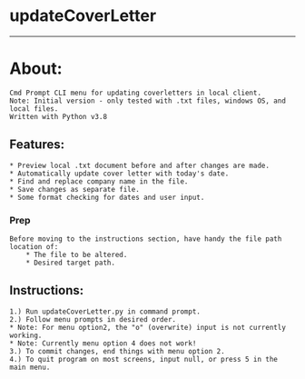 updateCoverLetter<a name="TOP"></a>
=============

- - - - 
# About:  #
    Cmd Prompt CLI menu for updating coverletters in local client. 
    Note: Initial version - only tested with .txt files, windows OS, and local files.
    Written with Python v3.8
    
## Features: ##
    * Preview local .txt document before and after changes are made.
    * Automatically update cover letter with today's date.
    * Find and replace company name in the file.
    * Save changes as separate file.
    * Some format checking for dates and user input.

### Prep ###
    Before moving to the instructions section, have handy the file path location of:
        * The file to be altered.
        * Desired target path.

## Instructions: ##
    1.) Run updateCoverLetter.py in command prompt.
    2.) Follow menu prompts in desired order.
    * Note: For menu option2, the "o" (overwrite) input is not currently working.
    * Note: Currently menu option 4 does not work!
    3.) To commit changes, end things with menu option 2.
    4.) To quit program on most screens, input null, or press 5 in the main menu.
